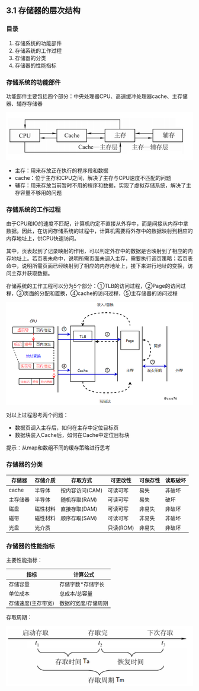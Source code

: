 ## 3.1 存储器的层次结构

### 目录

1. 存储系统的功能部件
2. 存储系统的工作过程
3. 存储器的分类
4. 存储器的性能指标



### 存储系统的功能部件

功能部件主要包括四个部分：中央处理器CPU、高速缓冲处理器cache、主存储器、辅存存储器

![image-20210829153643699](image-20210829153643699.png)

* 主存：用来存放正在执行的程序段和数据
* cache：位于主存和CPU之间，解决了主存与CPU速度不匹配的问题
* 辅存：用来存放当前暂时不用的程序和数据，实现了虚拟存储系统，解决了主存容量不够用的问题



### 存储系统的工作过程

由于CPU和IO的速度不匹配，计算机约定不直接从外存中，而是间接从内存中拿数据。因此，在访问存储系统的过程中，计算机需要将外存中的数据映射到相应的内存地址上，供CPU快速访问。

其中，页表起到了记录映射的作用，可以判定外存中的数据是否映射到了相应的内存地址上。若页表未命中，说明所需页面未调入主存，需要执行调页策略；若页表命中，说明所需页面已经映射到了相应的内存地址上，接下来进行地址的变换，访问主存并获取数据。

存储系统的工作工程可以分为5个部分：①TLB的访问过程，②Page的访问过程，③页面的分配和置换，④cache的访问过程，⑤主存储器的访问过程

![image-20210910212017906](image-20210910212017906.png)

对以上过程思考两个问题：

* 数据页调入主存后，如何在主存中定位目标页
* 数据块装入Cache后，如何在Cache中定位目标块



提示：从map和数组不同的缓存策略进行思考



### 存储器的分类

| 存储器   | 存储介质 | 存取方式        | 可更改性  | 可保存性 | 读取破坏 |
| -------- | -------- | --------------- | --------- | -------- | -------- |
| cache    | 半导体   | 按内容访问(CAM) | 可读可写  | 易失     | 非破坏   |
| 主存储器 | 半导体   | 随机存取(RAM)   | 可读可写  | 易失     | 破坏     |
| 磁盘     | 磁性材料 | 直接存取(DAM)   | 可读可写  | 非易失   | 非破坏   |
| 磁带     | 磁性材料 | 顺序存取(SAM)   | 可读可写  | 非易失   | 非破坏   |
| 光盘     | 光介质   |                 | 只读(ROM) | 非易失   | 非破坏   |



### 存储器的性能指标

主要性能指标：

| 指标               | 计算公式            |
| ------------------ | ------------------- |
| 存储容量           | 存储字数*存储字长   |
| 单位成本           | 总成本/总容量       |
| 存储速度(主存带宽) | 数据的宽度/存储周期 |



存取周期：

![image-20210829221239952](image-20210829221239952.png)
